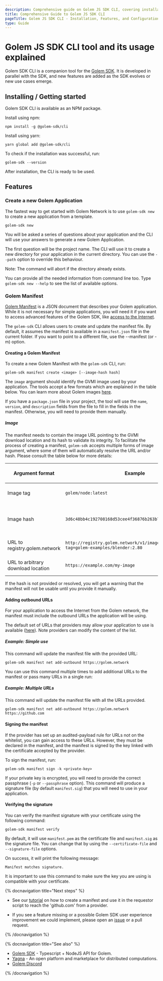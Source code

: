 ```yaml
---
description: Comprehensive guide on Golem JS SDK CLI, covering installation, features, Golem Manifest creation, and internet access configuration.
title: Comprehensive Guide to Golem JS SDK CLI
pageTitle: Golem JS SDK CLI - Installation, Features, and Configuration
type: Guide
---
```


# Golem JS SDK CLI tool and its usage explained

Golem SDK CLI is a companion tool for the [Golem SDK](https://github.com/golemfactory/golem-js). It is developed in parallel with the SDK, and new features are added as the SDK evolves or new use cases emerge.

## Installing / Getting started

Golem SDK CLI is available as an NPM package.

Install using npm:

```shell
npm install -g @golem-sdk/cli
```

Install using yarn:

```shell
yarn global add @golem-sdk/cli
```

To check if the installation was successful, run:

```shell
golem-sdk --version
```

After installation, the CLI is ready to be used.

## Features

### Create a new Golem Application

The fastest way to get started with Golem Network is to use `golem-sdk new` to create a new application from a template.

```shell
golem-sdk new
```

You will be asked a series of questions about your application and the CLI will use your answers to generate a new Golem Application.

The first question will be the project name. The CLI will use it to create a new directory for your application in the current directory. You can use the `--path` option to override this behaviour.

Note: The command will abort if the directory already exists.

You can provide all the needed information from command line too. Type `golem-sdk new --help` to see the list of available options.

### Golem Manifest

[Golem Manifest](/docs/ja/golem/payload-manifest) is a JSON document that describes your Golem application. While it is not necessary for simple applications, you will need it if you want to access advanced features of the Golem SDK, like [access to the Internet](/docs/ja/creators/javascript/guides/accessing-internet).

The `golem-sdk` CLI allows users to create and update the manifest file. By default, it assumes the manifest is available in a `manifest.json` file in the current folder. If you want to point to a different file, use the --manifest (or -m) option.

#### Creating a Golem Manifest

To create a new Golem Manifest with the `golem-sdk` CLI, run:

```shell
golem-sdk manifest create <image> [--image-hash hash]
```

The `image` argument should identify the GVMI image used by your application. The tools accept a few formats which are explained in the table below. You can learn more about Golem images [here](/docs/ja/creators/javascript/guides/golem-images).

If you have a `package.json` file in your project, the tool will use the `name`, `version`, and `description` fields from the file to fill in the fields in the manifest. Otherwise, you will need to provide them manually.

##### Image

The manifest needs to contain the image URL pointing to the GVMI download location and its hash to validate its integrity.
To facilitate the process of creating a manifest, `golem-sdk` accepts multiple forms of image argument, where some of them will automatically resolve the URL and/or hash.
Please consult the table below for more details:

| Argument format                    | Example                                                                           | Is `--image-hash` required?                 | Notes                                                                                      |
| ---------------------------------- | --------------------------------------------------------------------------------- | ------------------------------------------- | ------------------------------------------------------------------------------------------ |
| Image tag                          | `golem/node:latest`                                                               | No, it will be automatically resolved.      | Image hash is fetched from [https://registry.golem.network]. It is the recommended method. |
| Image hash                         | `3d6c48bb4c192708168d53cee4f36876b263b7745c3a3c239c6749cd`                        | No, it is resolved from the image argument. | Image URL will point to [https://registry.golem.network]                                   |
| URL to registry.golem.network      | `http://registry.golem.network/v1/image/download?tag=golem-examples/blender:2.80` | No, it is automatically resolved.           |                                                                                            |
| URL to arbitrary download location | `https://example.com/my-image`                                                    | Yes, image-hash is required.                | Image is calculated by the gvmkit-build conversion tool.                                   |

If the hash is not provided or resolved, you will get a warning that the manifest will not be usable until you provide it manually.

#### Adding outbound URLs

For your application to access the Internet from the Golem network, the manifest must include the outbound URLs the application will be using.

The default set of URLs that providers may allow your application to use is available ([here](https://github.com/golemfactory/ya-installer-resources/tree/main/whitelist)). Note providers can modify the content of the list.

##### Example: Simple use

This command will update the manifest file with the provided URL:

```shell
golem-sdk manifest net add-outbound https://golem.network
```

You can use this command multiple times to add additional URLs to the manifest or pass many URLs in a single run:

##### Example: Multiple URLs

This command will update the manifest file with all the URLs provided.

```shell
golem-sdk manifest net add-outbound https://golem.network https://github.com
```

#### Signing the manifest

If the provider has set up an audited-payload rule for URLs not on the whitelist, you can gain access to these URLs. However, they must be declared in the manifest, and the manifest is signed by the key linked with the certificate accepted by the provider.

To sign the manifest, run:

```shell
golem-sdk manifest sign -k <private-key>
```

If your private key is encrypted, you will need to provide the correct passphrase (`-p` or `--passphrase` option).
This command will produce a signature file (by default `manifest.sig`) that you will need to use in your application.

#### Verifying the signature

You can verify the manifest signature with your certificate using the following command:

```shell
golem-sdk manifest verify
```

By default, it will use `manifest.pem` as the certificate file and `manifest.sig` as the signature file. You can change that by using the `--certificate-file` and `--signature-file` options.

On success, it will print the following message:

`Manifest matches signature.`

It is important to use this command to make sure the key you are using is compatible with your certificate.

{% docnavigation title="Next steps" %}

- See our [tutorial](/docs/ja/creators/javascript/tutorials/accessing-internet) on how to create a manifest and use it in the requestor script to reach the 'github.com' from a provider.

- If you see a feature missing or a possible Golem SDK user experience improvement we could implement, please open an [issue](https://github.com/golemfactory/golem-sdk-cli/issues) or a pull request.

{% /docnavigation %}

{% docnavigation title="See also" %}

- [Golem SDK](https://github.com/golemfactory/golem-js) - Typescript + NodeJS API for Golem.
- [Yagna](https://github.com/golemfactory/yagna) - An open platform and marketplace for distributed computations.
- [Golem Discord](https://chat.golem.network)

{% /docnavigation %}

